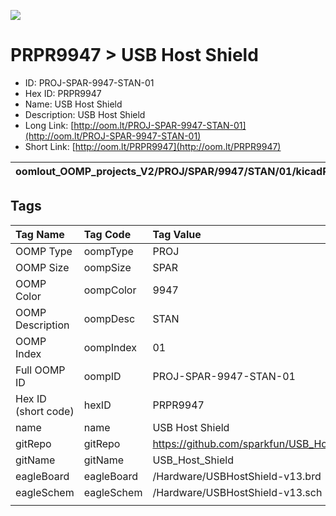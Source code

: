 


  
![][im]
# PRPR9947 > USB Host Shield

- ID: PROJ-SPAR-9947-STAN-01
- Hex ID: PRPR9947
- Name: USB Host Shield
- Description: USB Host Shield
- Long Link: [http://oom.lt/PROJ-SPAR-9947-STAN-01](http://oom.lt/PROJ-SPAR-9947-STAN-01)
- Short Link: [http://oom.lt/PRPR9947](http://oom.lt/PRPR9947)
  

|oomlout_OOMP_projects_V2/PROJ/SPAR/9947/STAN/01/kicadPcb3dFront.png|oomlout_OOMP_projects_V2/PROJ/SPAR/9947/STAN/01/kicadPcb3dBack.png|oomlout_OOMP_projects_V2/PROJ/SPAR/9947/STAN/01/kicadPcb3d.png||
| :---: | :---: | :---: | :---: |

## Tags
  

|Tag Name|Tag Code|Tag Value|
| :--- | :--- | :--- |
|OOMP Type|oompType|PROJ|
|OOMP Size|oompSize|SPAR|
|OOMP Color|oompColor|9947|
|OOMP Description|oompDesc|STAN|
|OOMP Index|oompIndex|01|
|Full OOMP ID|oompID|PROJ-SPAR-9947-STAN-01|
|Hex ID (short code)|hexID|PRPR9947|
|name|name|USB Host Shield|
|gitRepo|gitRepo|https://github.com/sparkfun/USB_Host_Shield|
|gitName|gitName|USB_Host_Shield|
|eagleBoard|eagleBoard|/Hardware/USBHostShield-v13.brd|
|eagleSchem|eagleSchem|/Hardware/USBHostShield-v13.sch|
||||



[im]: PROJ/SPAR/9947/STAN/01/kicadPcb3d_450.png
